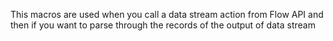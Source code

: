 This macros are used when you call a data stream action from Flow API and then if you want to parse through the records of the output of data stream
